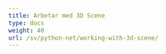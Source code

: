 ```yaml
---
title: Arbetar med 3D Scene
type: docs
weight: 40
url: /sv/python-net/working-with-3d-scene/
---
```

